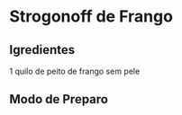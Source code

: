  
# Strogonoff de Frango

##  **Igredientes**

1 quilo de peito de frango sem pele


## **Modo de Preparo**

